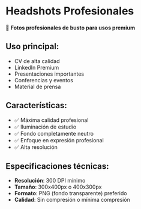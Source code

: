 # Headshots Profesionales

🎯 **Fotos profesionales de busto para usos premium**

## Uso principal:
- CV de alta calidad
- LinkedIn Premium
- Presentaciones importantes
- Conferencias y eventos
- Material de prensa

## Características:
- ✅ Máxima calidad profesional
- ✅ Iluminación de estudio
- ✅ Fondo completamente neutro
- ✅ Enfoque en expresión profesional
- ✅ Alta resolución

## Especificaciones técnicas:
- **Resolución**: 300 DPI mínimo
- **Tamaño**: 300x400px o 400x300px
- **Formato**: PNG (fondo transparente) preferido
- **Calidad**: Sin compresión o mínima compresión
